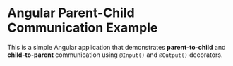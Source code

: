 # Angular Parent-Child Communication Example
This is a simple Angular application that demonstrates **parent-to-child** and **child-to-parent** communication using `@Input()` and `@Output()` decorators.
